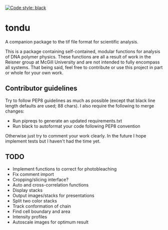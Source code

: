 [![Code style: black](https://img.shields.io/badge/code%20style-black-000000.svg)](https://github.com/ambv/black)

# tondu

A companion package to the tif file format for scientific analysis.

This is a package containing self-contained, modular functions for analysis of
DNA polymer physics. These functions are all a result of work in the Reisner
group at McGill University and are not intended to fully encompass all systems.
That being said, feel free to contribute or use this project in part or whole
for your own work. 

## Contributor guidelines

Try to follow PEP8 guidelines as much as possible (except that black line length
defaults are used; 88 chars). I also require the following
to merge changes:

* Run pipreqs to generate an updated requirements.txt
* Run black to autoformat your code following PEP8 convention

Otherwise just try to comment your work clearly. In the future I hope implement
tests but I haven't had the time yet.

## TODO

* Implement functions to correct for photobleaching
* Fix comment import
* Cropping/slicing interface?
* Auto and cross-correlation functions
* Display stacks
* Output images/stacks for presentations
* Split two color stacks
* Track conformation of chain
* Find cell boundary and area
* Intensity profiles
* Autoscale images for optimum result
